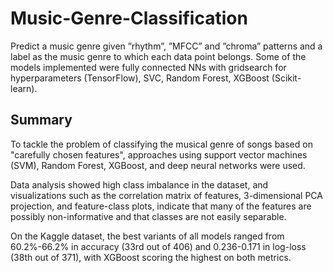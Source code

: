 # Music-Genre-Classification

Predict a music genre given ”rhythm”, ”MFCC” and ”chroma” patterns and a label as the music genre to which each data point belongs. Some of the models implemented were fully connected NNs with gridsearch for hyperparameters (TensorFlow), SVC, Random Forest, XGBoost (Scikit-learn).

## Summary

To tackle the problem of classifying the musical genre of songs based on "carefully chosen features", approaches using support vector machines (SVM), Random Forest, XGBoost, and deep neural networks were used.

Data analysis showed high class imbalance in the dataset, and visualizations such as the correlation matrix of features, 3-dimensional PCA projection, and feature-class plots, indicate that many of the features are possibly non-informative and that classes are not easily separable.

On the Kaggle dataset, the best variants of all models ranged from 60.2%-66.2% in accuracy (33rd out of 406) and 0.236-0.171 in log-loss (38th out of 371), with XGBoost scoring the highest on both metrics.

